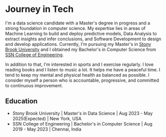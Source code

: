 # Journey in Tech

I'm a data science candidate with a Master's degree in progress and a strong foundation in computer science. My expertise lies in areas of 
Machine Learning to build and deploy predictive models, Data Analysis to extract insights and infer conclusions, and Software Development to design and develop applications. Currently, I'm pursuing my Master's in [Stony Brook University](https://www.cs.stonybrook.edu/admissions/Graduate-Admissions-Data-Science#2) and I obtained my Bachelor's in Computer Science from [SSN College of Engineering](https://www.ssn.edu.in/college-of-engineering/computer-science-and-engineering-department-ssn-institutions/).

In addition to that, I'm interested in sports and I exercise regularly. I love reading books and I listen to music a lot. It helps me have a peaceful time. I tend to keep my mental and physical health as balanced as possible. I consider myself a person who is accountable, progressive, and committed to continuous improvement.

## Education
- Stony Brook University | Master's in Data Science | Aug 2023 - May 2025(Expected) | New York, USA
- SSN College of Engineering | Bachelor's in Computer Science | Aug 2019 - May 2023 | Chennai, India
